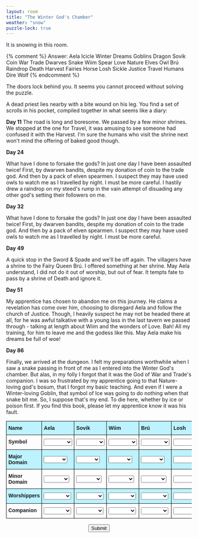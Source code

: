 ```yaml
---
layout: room
title: "The Winter God's Chamber"
weather: "snow"
puzzle-lock: true
---
```


It is snowing in this room.

{% comment %}
Answer: 
Aela	Icicle	Winter	Dreams	Goblins	Dragon
Sovik	Coin	War	Trade	Dwarves	Snake
Wiim	Spear	Love	Nature	Elves	Owl
Brú	Raindrop	Death	Harvest	Fairies	Horse
Losh	Sickle	Justice	Travel	Humans	Dire Wolf
{% endcomment %}

The doors lock behind you. It seems you cannot proceed without solving the puzzle.

A dead priest lies nearby with a bite wound on his leg. You find a set of scrolls in his pocket, compiled together in what seems like a diary:

<div class="scroll">
    <b>Day 11</b>
    The road is long and boresome. We passed by a few minor shrines. We stopped at the one for Travel, it was amusing to see someone had confused it with the Harvest. I'm sure the humans who visit the shrine next won't mind the offering of baked good though.
    <p></p>
    <b>Day 24</b>
    <p></p>
    What have I done to forsake the gods? In just one day I have been assaulted twice! First, by dwarven bandits, despite my donation of coin to the trade god. And then by a pack of elven spearmen. I suspect they may have used owls to watch me as I travelled by night. I must be more careful. I hastily drew a raindrop on my steed's rump in the vain attempt of disuading any other god's setting their followers on me.
    <p></p>
    <b>Day 32</b>
    <p></p>
    What have I done to forsake the gods? In just one day I have been assaulted twice! First, by dwarven bandits, despite my donation of coin to the trade god. And then by a pack of elven spearmen. I suspect they may have used owls to watch me as I travelled by night. I must be more careful. 
    <p></p>
    <b>Day 49</b>
    <p></p>
    A quick stop in the Sword & Spade and we'll be off again. The villagers have a shrine to the Fairy Queen Brú. I offered something at her shrine. May Aela understand, I did not do it out of worship, but out of fear. It tempts fate to pass by a shrine of Death and ignore it.
    <p></p>
    <b>Day 51</b>
    <p></p>
    My apprentice has chosen to abandon me on this journey. He claims a revelation has come over him, choosing to disregard Aela and follow the church of Justice. Though, I heavily suspect he may not be headed there at all, for he was awful talkative with a young lass in the last tavern we passed through - talking at length about Wiim and the wonders of Love. Bah! All my training, for him to leave me and the godess like this. May Aela make his dreams be full of woe!
    <p></p>
    <b>Day 86</b>
    <p></p>
    Finally, we arrived at the dungeon. I felt my preparations worthwhile when I saw a snake passing in front of me as I entered into the Winter God's chamber. But alas, in my folly I forgot that it was the God of War and Trade's companion. I was so frustrated by my apprentice going to that Nature-loving god's bosum, that I forgot my basic teaching. And even if I were a Winter-loving Goblin, that symbol of Ice was going to do nothing when that snake bit me. So, I suppose that's my end. To die here, whether by ice or poison first. If you find this book, please let my apprentice know it was his fault.
</div>

<div class="puzzle" data-puzzle-name="The Whispering Runes">

<style type="text/css">
.tg  {border-collapse:collapse;border-spacing:0;}
.tg td{border-color:black;border-style:solid;border-width:1px;font-family:Arial, sans-serif;font-size:14px;
  overflow:hidden;padding:10px 5px;word-break:normal;}
.tg th{border-color:black;border-style:solid;border-width:1px;font-family:Arial, sans-serif;font-size:14px;
  font-weight:normal;overflow:hidden;padding:10px 5px;word-break:normal;}
.tg .tg-1wig{font-weight:bold;text-align:left;vertical-align:top}
.tg .tg-0lax{text-align:left;vertical-align:top}
.tg th{ background-color: #bcf3ff; }
.tg tr:nth-child(2n){ background-color: #bcf3ff; }
</style>
<table class="tg"><thead>
  <tr>
    <th class="tg-1wig">Name</th>
    <th class="tg-1wig">Aela</th>
    <th class="tg-1wig">Sovik</th>
    <th class="tg-1wig">Wiim</th>
    <th class="tg-1wig">Brú</th>
    <th class="tg-1wig">Losh</th>
  </tr></thead>
<tbody>
  <tr>
    <td class="tg-1wig">Symbol</td>
    <td>
        <select>
            <option value=""></option>
            <option value="Spear">Spear</option>
            <option value="Sickle">Sickle</option>
            <option value="Raindrop">Raindrop</option>
            <option value="Icicle">Icicle</option>
            <option value="Coin">Coin</option>
        </select>
    </td>
    <td>
        <select>
            <option value=""></option>
            <option value="Spear">Spear</option>
            <option value="Sickle">Sickle</option>
            <option value="Raindrop">Raindrop</option>
            <option value="Icicle">Icicle</option>
            <option value="Coin">Coin</option>
        </select>
    </td>
    <td>
        <select>
            <option value=""></option>
            <option value="Spear">Spear</option>
            <option value="Sickle">Sickle</option>
            <option value="Raindrop">Raindrop</option>
            <option value="Icicle">Icicle</option>
            <option value="Coin">Coin</option>
        </select>
    </td>
    <td>
        <select>
            <option value=""></option>
            <option value="Spear">Spear</option>
            <option value="Sickle">Sickle</option>
            <option value="Raindrop">Raindrop</option>
            <option value="Icicle">Icicle</option>
            <option value="Coin">Coin</option>
        </select>
    </td>
    <td>
        <select>
            <option value=""></option>
            <option value="Spear">Spear</option>
            <option value="Sickle">Sickle</option>
            <option value="Raindrop">Raindrop</option>
            <option value="Icicle">Icicle</option>
            <option value="Coin">Coin</option>
        </select>
    </td>
    <!-- <td class="tg-0lax">Spear</td>
    <td class="tg-0lax">Sickle</td>
    <td class="tg-0lax">Raindrop</td>
    <td class="tg-0lax">Icicle</td>
    <td class="tg-0lax">Coin</td> -->
  </tr>
  <tr>
    <td class="tg-1wig">Major Domain</td>
    <td>
        <select>
            <option value=""></option>
            <option value="Justice">Justice</option>
            <option value="Death">Death</option>
            <option value="Love">Love</option>
            <option value="Winter">Winter</option>
            <option value="War">War</option>
        </select>
    </td>
    <td>
        <select>
            <option value=""></option>
            <option value="Justice">Justice</option>
            <option value="Death">Death</option>
            <option value="Love">Love</option>
            <option value="Winter">Winter</option>
            <option value="War">War</option>
        </select>
    </td>
    <td>
        <select>
            <option value=""></option>
            <option value="Justice">Justice</option>
            <option value="Death">Death</option>
            <option value="Love">Love</option>
            <option value="Winter">Winter</option>
            <option value="War">War</option>
        </select>
    </td>
    <td>
        <select>
            <option value=""></option>
            <option value="Justice">Justice</option>
            <option value="Death">Death</option>
            <option value="Love">Love</option>
            <option value="Winter">Winter</option>
            <option value="War">War</option>
        </select>
    </td>
    <td>
        <select>
            <option value=""></option>
            <option value="Justice">Justice</option>
            <option value="Death">Death</option>
            <option value="Love">Love</option>
            <option value="Winter">Winter</option>
            <option value="War">War</option>
        </select>
    </td>
  </tr>
  <tr>
    <td class="tg-1wig">Minor Domain</td>
    <td>
        <select>
            <option value=""></option>
            <option value="Travel">Travel</option>
            <option value="Harvest">Harvest</option>
            <option value="Nature">Nature</option>
            <option value="Dreams">Dreams</option>
            <option value="Trade">Trade</option>
        </select>
    </td>
    <td>
        <select>
            <option value=""></option>
            <option value="Travel">Travel</option>
            <option value="Harvest">Harvest</option>
            <option value="Nature">Nature</option>
            <option value="Dreams">Dreams</option>
            <option value="Trade">Trade</option>
        </select>
    </td><td>
        <select>
            <option value=""></option>
            <option value="Travel">Travel</option>
            <option value="Harvest">Harvest</option>
            <option value="Nature">Nature</option>
            <option value="Dreams">Dreams</option>
            <option value="Trade">Trade</option>
        </select>
    </td><td>
        <select>
            <option value=""></option>
            <option value="Travel">Travel</option>
            <option value="Harvest">Harvest</option>
            <option value="Nature">Nature</option>
            <option value="Dreams">Dreams</option>
            <option value="Trade">Trade</option>
        </select>
    </td><td>
        <select>
            <option value=""></option>
            <option value="Travel">Travel</option>
            <option value="Harvest">Harvest</option>
            <option value="Nature">Nature</option>
            <option value="Dreams">Dreams</option>
            <option value="Trade">Trade</option>
        </select>
    </td>
  </tr>
  <tr>
    <td class="tg-1wig">Worshippers</td>
    <td>
        <select>
            <option value=""></option>
            <option value="Dwarves">Dwarves</option>
            <option value="Fairies">Fairies</option>
            <option value="Elves">Elves</option>
            <option value="Humans">Humans</option>
            <option value="Goblins">Goblins</option>
        </select>
    </td>
    <td>
        <select>
            <option value=""></option>
            <option value="Dwarves">Dwarves</option>
            <option value="Fairies">Fairies</option>
            <option value="Elves">Elves</option>
            <option value="Humans">Humans</option>
            <option value="Goblins">Goblins</option>
        </select>
    </td>
    <td>
        <select>
            <option value=""></option>
            <option value="Dwarves">Dwarves</option>
            <option value="Fairies">Fairies</option>
            <option value="Elves">Elves</option>
            <option value="Humans">Humans</option>
            <option value="Goblins">Goblins</option>
        </select>
    </td>
    <td>
        <select>
            <option value=""></option>
            <option value="Dwarves">Dwarves</option>
            <option value="Fairies">Fairies</option>
            <option value="Elves">Elves</option>
            <option value="Humans">Humans</option>
            <option value="Goblins">Goblins</option>
        </select>
    </td>
    <td>
        <select>
            <option value=""></option>
            <option value="Dwarves">Dwarves</option>
            <option value="Fairies">Fairies</option>
            <option value="Elves">Elves</option>
            <option value="Humans">Humans</option>
            <option value="Goblins">Goblins</option>
        </select>
    </td>
  </tr>
  <tr>
    <td class="tg-1wig">Companion</td>
    <td>
        <select>
            <option value=""></option>
            <option value="Owl">Owl</option>
            <option value="Dire wolf">Dire wolf</option>
            <option value="Dragon">Dragon</option>
            <option value="Horse">Horse</option>
            <option value="Snake">Snake</option>
        </select>
    </td>
    <td>
        <select>
            <option value=""></option>
            <option value="Owl">Owl</option>
            <option value="Dire wolf">Dire wolf</option>
            <option value="Dragon">Dragon</option>
            <option value="Horse">Horse</option>
            <option value="Snake">Snake</option>
        </select>
    </td>
    <td>
        <select>
            <option value=""></option>
            <option value="Owl">Owl</option>
            <option value="Dire wolf">Dire wolf</option>
            <option value="Dragon">Dragon</option>
            <option value="Horse">Horse</option>
            <option value="Snake">Snake</option>
        </select>
    </td>
    <td>
        <select>
            <option value=""></option>
            <option value="Owl">Owl</option>
            <option value="Dire wolf">Dire wolf</option>
            <option value="Dragon">Dragon</option>
            <option value="Horse">Horse</option>
            <option value="Snake">Snake</option>
        </select>
    </td>
    <td>
        <select>
            <option value=""></option>
            <option value="Owl">Owl</option>
            <option value="Dire wolf">Dire wolf</option>
            <option value="Dragon">Dragon</option>
            <option value="Horse">Horse</option>
            <option value="Snake">Snake</option>
        </select>
    </td>
  </tr>
</tbody></table>


<div style="text-align:center">
    <button>Submit</button>
</div>
<p id="message"></p>

<script>
    const correctOrder = ['⛰️', '🔥', '🌪️', '🌊', '🔥', '🌊', '🌪️'];
    let userOrder = [];

    const buttons = document.querySelectorAll('button');
    buttons.forEach(button => {
        button.addEventListener('click', () => {
            userOrder.push(button.textContent);
            checkOrder();
        });
    });

    function checkOrder() {
        const currentIndex = userOrder.length - 1;
        if (userOrder[currentIndex] !== correctOrder[currentIndex]) {
            document.getElementById('message').textContent = 'Wrong order! Try again.';
            userOrder = []; // Reset the order
        } else if (userOrder.length === correctOrder.length) {
            document.getElementById('message').textContent = 'The Doors Unlock!';
        } else {
            document.getElementById('message').textContent = '';
        }
    }
</script>

</div>
